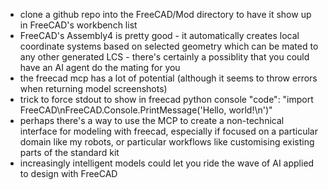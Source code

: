 - clone a github repo into the FreeCAD/Mod directory to have it show up in FreeCAD's workbench list
- FreeCAD's Assembly4 is pretty good - it automatically creates local coordinate systems based on selected geometry which can be mated to any other generated LCS - there's certainly a possiblity that you could have an AI agent do the mating for you
- the freecad mcp has a lot of potential (although it seems to throw errors when returning model screenshots)
- trick to force stdout to show in freecad python console "code": "import FreeCAD\nFreeCAD.Console.PrintMessage('Hello, world!\\n')"
- perhaps there's a way to use the MCP to create a non-technical interface for modeling with freecad, especially if focused on a particular domain like my robots, or particular workflows like customising existing parts of the standard kit
- increasingly intelligent models could let you ride the wave of AI applied to design with FreeCAD